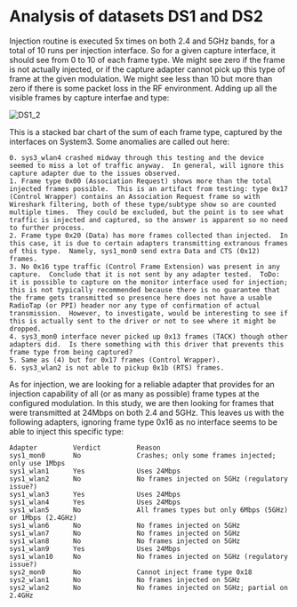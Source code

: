 # Analysis of datasets DS1 and DS2

Injection routine is executed 5x times on both 2.4 and 5GHz bands, for a total of 10 runs per injection interface.  So for a given capture interface, it should see from 0 to 10 of each frame type.  We might see zero if the frame is not actually injected, or if the capture adapter cannot pick up this type of frame at the given modulation.  We might see less than 10 but more than zero if there is some packet loss in the RF environment.  Adding up all the visible frames by capture interfae and type:

![DS1_2](https://user-images.githubusercontent.com/70328008/203403931-34a4e74c-06a1-4b2b-a796-9421398ebc13.png)

This is a stacked bar chart of the sum of each frame type, captured by the interfaces on System3.  Some anomalies are called out here:

```
0. sys3_wlan4 crashed midway through this testing and the device seemed to miss a lot of traffic anyway.  In general, will ignore this capture adapter due to the issues observed.
1. Frame type 0x00 (Association Request) shows more than the total injected frames possible.  This is an artifact from testing: type 0x17 (Control Wrapper) contains an Association Request frame so with Wireshark filtering, both of these type/subtype show so are counted multiple times.  They could be excluded, but the point is to see what traffic is injected and captured, so the answer is apparent so no need to further process.
2. Frame type 0x20 (Data) has more frames collected than injected.  In this case, it is due to certain adapters transmitting extranous frames of this type.  Namely, sys1_mon0 send extra Data and CTS (0x12) frames.
3. No 0x16 type traffic (Control Frame Extension) was present in any capture.  Conclude that it is not sent by any adapter tested.  ToDo: it is possible to capture on the monitor interface used for injection; this is not typically recommended because there is no guarantee that the frame gets transmitted so presence here does not have a usable RadioTap (or PPI) header nor any type of confirmation of actual transmission.  However, to investigate, would be interesting to see if this is actually sent to the driver or not to see where it might be dropped.
4. sys3_mon0 interface never picked up 0x13 frames (TACK) though other adapters did.  Is there something with this driver that prevents this frame type from being captured?
5. Same as (4) but for 0x17 frames (Control Wrapper).
6. sys3_wlan2 is not able to pickup 0x1b (RTS) frames.
```

As for injection, we are looking for a reliable adapter that provides for an injection capability of all (or as many as possible) frame types at the configured modulation.  In this study, we are then looking for frames that were transmitted at 24Mbps on both 2.4 and 5GHz.  This leaves us with the following adapters, ignoring frame type 0x16 as no interface seems to be able to inject this specific type:

```
Adapter         Verdict         Reason
sys1_mon0       No              Crashes; only some frames injected; only use 1Mbps
sys1_wlan1      Yes             Uses 24Mbps
sys1_wlan2      No              No frames injected on 5GHz (regulatory issue?)
sys1_wlan3      Yes             Uses 24Mbps
sys1_wlan4      Yes             Uses 24Mbps
sys1_wlan5      No              All frames types but only 6Mbps (5GHz) or 1Mbps (2.4GHz)
sys1_wlan6      No              No frames injected on 5GHz
sys1_wlan7      No              No frames injected on 5GHz
sys1_wlan8      No              No frames injected on 5GHz
sys1_wlan9      Yes             Uses 24Mbps
sys1_wlan10     No              No frames injected on 5GHz (regulatory issue?)
sys2_mon0       No              Cannot inject frame type 0x18
sys2_wlan1      No              No frames injected on 5GHz
sys2_wlan2      No              No frames injected on 5GHz; partial on 2.4GHz
```
